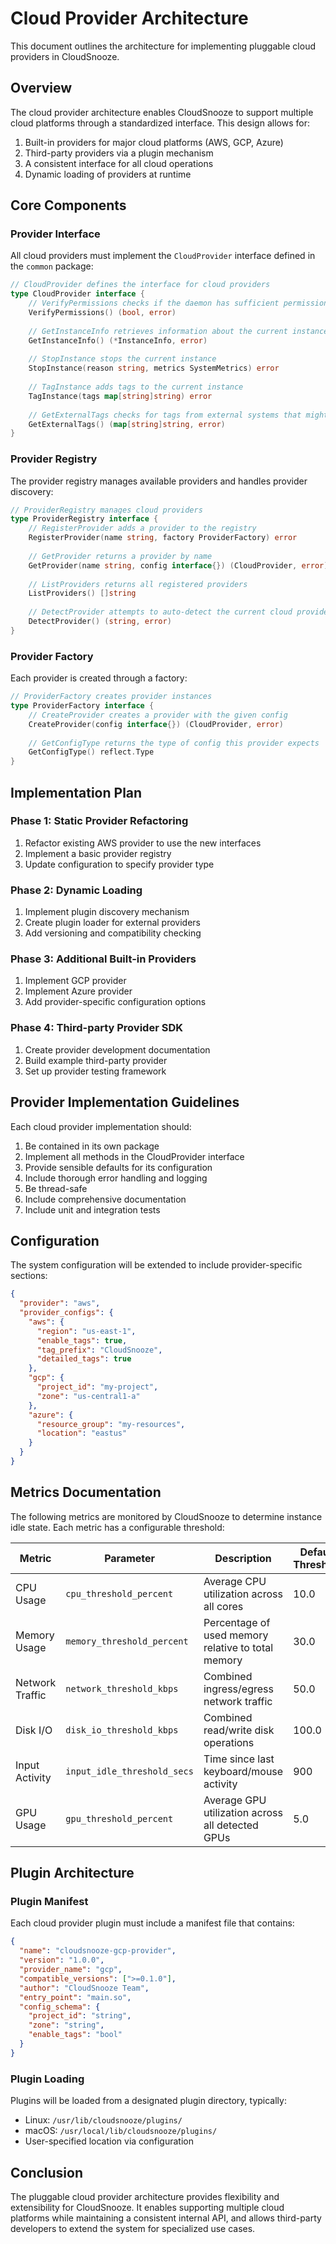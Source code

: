 <!--
Copyright 2025 Scott Friedman and CloudSnooze Contributors
SPDX-License-Identifier: Apache-2.0
-->

# Cloud Provider Architecture

This document outlines the architecture for implementing pluggable cloud providers in CloudSnooze.

## Overview

The cloud provider architecture enables CloudSnooze to support multiple cloud platforms through a standardized interface. This design allows for:

1. Built-in providers for major cloud platforms (AWS, GCP, Azure)
2. Third-party providers via a plugin mechanism
3. A consistent interface for all cloud operations
4. Dynamic loading of providers at runtime

## Core Components

### Provider Interface

All cloud providers must implement the `CloudProvider` interface defined in the `common` package:

```go
// CloudProvider defines the interface for cloud providers
type CloudProvider interface {
    // VerifyPermissions checks if the daemon has sufficient permissions
    VerifyPermissions() (bool, error)
    
    // GetInstanceInfo retrieves information about the current instance
    GetInstanceInfo() (*InstanceInfo, error)
    
    // StopInstance stops the current instance
    StopInstance(reason string, metrics SystemMetrics) error
    
    // TagInstance adds tags to the current instance
    TagInstance(tags map[string]string) error
    
    // GetExternalTags checks for tags from external systems that might control this instance
    GetExternalTags() (map[string]string, error)
}
```

### Provider Registry

The provider registry manages available providers and handles provider discovery:

```go
// ProviderRegistry manages cloud providers
type ProviderRegistry interface {
    // RegisterProvider adds a provider to the registry
    RegisterProvider(name string, factory ProviderFactory) error
    
    // GetProvider returns a provider by name
    GetProvider(name string, config interface{}) (CloudProvider, error)
    
    // ListProviders returns all registered providers
    ListProviders() []string
    
    // DetectProvider attempts to auto-detect the current cloud provider
    DetectProvider() (string, error)
}
```

### Provider Factory

Each provider is created through a factory:

```go
// ProviderFactory creates provider instances
type ProviderFactory interface {
    // CreateProvider creates a provider with the given config
    CreateProvider(config interface{}) (CloudProvider, error)
    
    // GetConfigType returns the type of config this provider expects
    GetConfigType() reflect.Type
}
```

## Implementation Plan

### Phase 1: Static Provider Refactoring

1. Refactor existing AWS provider to use the new interfaces
2. Implement a basic provider registry
3. Update configuration to specify provider type

### Phase 2: Dynamic Loading

1. Implement plugin discovery mechanism
2. Create plugin loader for external providers
3. Add versioning and compatibility checking

### Phase 3: Additional Built-in Providers

1. Implement GCP provider
2. Implement Azure provider
3. Add provider-specific configuration options

### Phase 4: Third-party Provider SDK

1. Create provider development documentation
2. Build example third-party provider
3. Set up provider testing framework

## Provider Implementation Guidelines

Each cloud provider implementation should:

1. Be contained in its own package
2. Implement all methods in the CloudProvider interface
3. Provide sensible defaults for its configuration
4. Include thorough error handling and logging
5. Be thread-safe
6. Include comprehensive documentation
7. Include unit and integration tests

## Configuration

The system configuration will be extended to include provider-specific sections:

```json
{
  "provider": "aws",
  "provider_configs": {
    "aws": {
      "region": "us-east-1",
      "enable_tags": true,
      "tag_prefix": "CloudSnooze",
      "detailed_tags": true
    },
    "gcp": {
      "project_id": "my-project",
      "zone": "us-central1-a"
    },
    "azure": {
      "resource_group": "my-resources",
      "location": "eastus"
    }
  }
}
```

## Metrics Documentation

The following metrics are monitored by CloudSnooze to determine instance idle state. Each metric has a configurable threshold:

| Metric | Parameter | Description | Default Threshold | Units |
|--------|-----------|-------------|------------------|-------|
| CPU Usage | `cpu_threshold_percent` | Average CPU utilization across all cores | 10.0 | Percentage (0-100) |
| Memory Usage | `memory_threshold_percent` | Percentage of used memory relative to total memory | 30.0 | Percentage (0-100) |
| Network Traffic | `network_threshold_kbps` | Combined ingress/egress network traffic | 50.0 | Kilobytes per second |
| Disk I/O | `disk_io_threshold_kbps` | Combined read/write disk operations | 100.0 | Kilobytes per second |
| Input Activity | `input_idle_threshold_secs` | Time since last keyboard/mouse activity | 900 | Seconds |
| GPU Usage | `gpu_threshold_percent` | Average GPU utilization across all detected GPUs | 5.0 | Percentage (0-100) |

## Plugin Architecture

### Plugin Manifest

Each cloud provider plugin must include a manifest file that contains:

```json
{
  "name": "cloudsnooze-gcp-provider",
  "version": "1.0.0",
  "provider_name": "gcp",
  "compatible_versions": [">=0.1.0"],
  "author": "CloudSnooze Team",
  "entry_point": "main.so",
  "config_schema": {
    "project_id": "string",
    "zone": "string",
    "enable_tags": "bool"
  }
}
```

### Plugin Loading

Plugins will be loaded from a designated plugin directory, typically:
- Linux: `/usr/lib/cloudsnooze/plugins/`
- macOS: `/usr/local/lib/cloudsnooze/plugins/`
- User-specified location via configuration

## Conclusion

The pluggable cloud provider architecture provides flexibility and extensibility for CloudSnooze. It enables supporting multiple cloud platforms while maintaining a consistent internal API, and allows third-party developers to extend the system for specialized use cases.